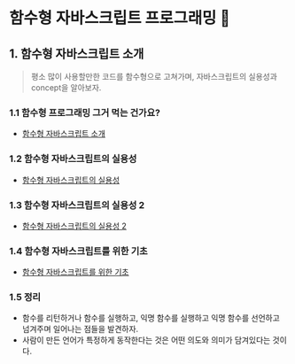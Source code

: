# 함수형 자바스크립트 프로그래밍 :pencil:

## 1. 함수형 자바스크립트 소개

> 평소 많이 사용할만한 코드를 함수형으로 고쳐가며, 자바스크립트의 실용성과 concept을 알아보자.

### 1.1 함수형 프로그래밍 그거 먹는 건가요?
+ [함수형 자바스크립트 소개](./1-1.md)

### 1.2 함수형 자바스크립트의 실용성
+ [함수형 자바스크립트의 실용성](./1-2.md)

### 1.3 함수형 자바스크립트의 실용성 2
+ [함수형 자바스크립트의 실용성 2](./1-3.md)

### 1.4 함수형 자바스크립트를 위한 기초
+ [함수형 자바스크립트를 위한 기초](./1-4.md)

### 1.5 정리

- 함수를 리턴하거나 함수를 실행하고, 익명 함수를 실행하고 익명 함수를 선언하고 넘겨주며 일어나는 점들을 발견하자.
- 사람이 만든 언어가 특정하게 동작한다는 것은 어떤 의도와 의미가 담겨있다는 것이다.
